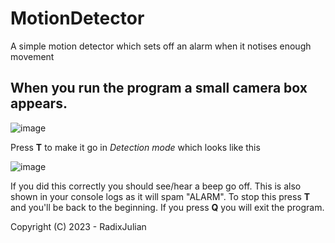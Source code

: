 # MotionDetector
A simple motion detector which sets off an alarm when it notises enough movement

## When you run the program a small camera box appears.

![image](https://github.com/RadixJulian/MotionDetector/assets/150384915/28dad129-525a-4a2e-b7c8-11df1b2b4b2f)

Press **T** to make it go in *Detection mode* which looks like this

![image](https://github.com/RadixJulian/MotionDetector/assets/150384915/538829a7-727a-40ba-b60d-936c99b5da34)

If you did this correctly you should see/hear a beep go off. This is also shown in your console logs as it will spam "ALARM".
To stop this press **T** and you'll be back to the beginning. If you press **Q** you will exit the program.

Copyright (C) 2023 - RadixJulian
